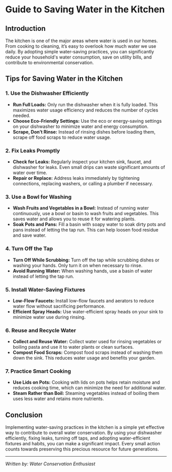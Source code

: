 # Guide to Saving Water in the Kitchen

## Introduction

The kitchen is one of the major areas where water is used in our homes. From cooking to cleaning, it’s easy to overlook how much water we use daily. By adopting simple water-saving practices, you can significantly reduce your household's water consumption, save on utility bills, and contribute to environmental conservation.

## Tips for Saving Water in the Kitchen

### 1. Use the Dishwasher Efficiently

- **Run Full Loads:** Only run the dishwasher when it is fully loaded. This maximizes water usage efficiency and reduces the number of cycles needed.
- **Choose Eco-Friendly Settings:** Use the eco or energy-saving settings on your dishwasher to minimize water and energy consumption.
- **Scrape, Don’t Rinse:** Instead of rinsing dishes before loading them, scrape off food scraps to reduce water usage.

### 2. Fix Leaks Promptly

- **Check for Leaks:** Regularly inspect your kitchen sink, faucet, and dishwasher for leaks. Even small drips can waste significant amounts of water over time.
- **Repair or Replace:** Address leaks immediately by tightening connections, replacing washers, or calling a plumber if necessary.

### 3. Use a Bowl for Washing

- **Wash Fruits and Vegetables in a Bowl:** Instead of running water continuously, use a bowl or basin to wash fruits and vegetables. This saves water and allows you to reuse it for watering plants.
- **Soak Pots and Pans:** Fill a basin with soapy water to soak dirty pots and pans instead of letting the tap run. This can help loosen food residue and save water.

### 4. Turn Off the Tap

- **Turn Off While Scrubbing:** Turn off the tap while scrubbing dishes or washing your hands. Only turn it on when necessary to rinse.
- **Avoid Running Water:** When washing hands, use a basin of water instead of letting the tap run.

### 5. Install Water-Saving Fixtures

- **Low-Flow Faucets:** Install low-flow faucets and aerators to reduce water flow without sacrificing performance.
- **Efficient Spray Heads:** Use water-efficient spray heads on your sink to minimize water use during rinsing.

### 6. Reuse and Recycle Water

- **Collect and Reuse Water:** Collect water used for rinsing vegetables or boiling pasta and use it to water plants or clean surfaces.
- **Compost Food Scraps:** Compost food scraps instead of washing them down the sink. This reduces water usage and benefits your garden.

### 7. Practice Smart Cooking

- **Use Lids on Pots:** Cooking with lids on pots helps retain moisture and reduces cooking time, which can minimize the need for additional water.
- **Steam Rather than Boil:** Steaming vegetables instead of boiling them uses less water and retains more nutrients.

## Conclusion

Implementing water-saving practices in the kitchen is a simple yet effective way to contribute to overall water conservation. By using your dishwasher efficiently, fixing leaks, turning off taps, and adopting water-efficient fixtures and habits, you can make a significant impact. Every small action counts towards preserving this precious resource for future generations.

---

*Written by: Water Conservation Enthusiast*
